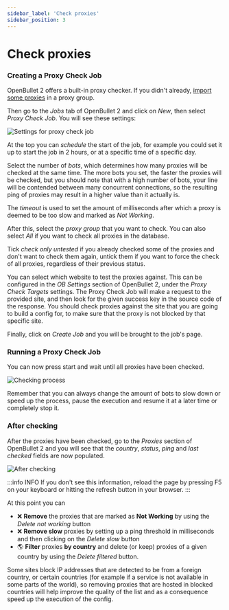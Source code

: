 ```yaml
---
sidebar_label: 'Check proxies'
sidebar_position: 3
---
```


# Check proxies

### Creating a Proxy Check Job
OpenBullet 2 offers a built-in proxy checker. If you didn't already, [import some proxies](./import-proxies.md) in a proxy group.

Then go to the *Jobs* tab of OpenBullet 2 and click on *New*, then select *Proxy Check Job*. You will see these settings:

![Settings for proxy check job](/img/proxies/proxy-check-job-options.png)

At the top you can *schedule* the start of the job, for example you could set it up to start the job in 2 hours, or at a specific time of a specific day.

Select the number of *bots*, which determines how many proxies will be checked at the same time. The more bots you set, the faster the proxies will be checked, but you should note that with a high number of bots, your line will be contended between many concurrent connections, so the resulting ping of proxies may result in a higher value than it actually is.

The *timeout* is used to set the amount of milliseconds after which a proxy is deemed to be too slow and marked as *Not Working*.

After this, select the *proxy group* that you want to check. You can also select *All* if you want to check all proxies in the database.

Tick *check only untested* if you already checked some of the proxies and don't want to check them again, untick them if you want to force the check of all proxies, regardless of their previous status.

You can select which website to test the proxies against. This can be configured in the *OB Settings* section of OpenBullet 2, under the *Proxy Check Targets* settings. The Proxy Check Job will make a request to the provided site, and then look for the given success key in the source code of the response. You should check proxies against the site that you are going to build a config for, to make sure that the proxy is not blocked by that specific site.

Finally, click on *Create Job* and you will be brought to the job's page.

### Running a Proxy Check Job
You can now press start and wait until all proxies have been checked.

![Checking process](/img/proxies/proxy-check-job-viewer.png)

Remember that you can always change the amount of bots to slow down or speed up the process, pause the execution and resume it at a later time or completely stop it.

### After checking
After the proxies have been checked, go to the *Proxies* section of OpenBullet 2 and you will see that the *country*, *status*, *ping* and *last checked* fields are now populated.

![After checking](/img/proxies/after-check.png)

:::info INFO
If you don't see this information, reload the page by pressing F5 on your keyboard or hitting the refresh button in your browser.
:::

At this point you can
- ❌ **Remove** the proxies that are marked as **Not Working** by using the *Delete not working* button
- ❌ **Remove slow** proxies by setting up a ping threshold in milliseconds and then clicking on the *Delete slow* button
- 🌎 **Filter** proxies **by country** and delete (or keep) proxies of a given country by using the *Delete filtered* button.

Some sites block IP addresses that are detected to be from a foreign country, or certain countries (for example if a service is not available in some parts of the world), so removing proxies that are hosted in blocked countries will help improve the quality of the list and as a consequence speed up the execution of the config.
